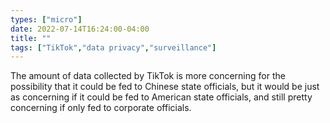 ```yaml
---
types: ["micro"]
date: 2022-07-14T16:24:00-04:00
title: ""
tags: ["TikTok","data privacy","surveillance"]
---
```

The amount of data collected by TikTok is more concerning for the possibility that it could be fed to Chinese state officials, but it would be just as concerning if it could be fed to American state officials, and still pretty concerning if only fed to corporate officials.

